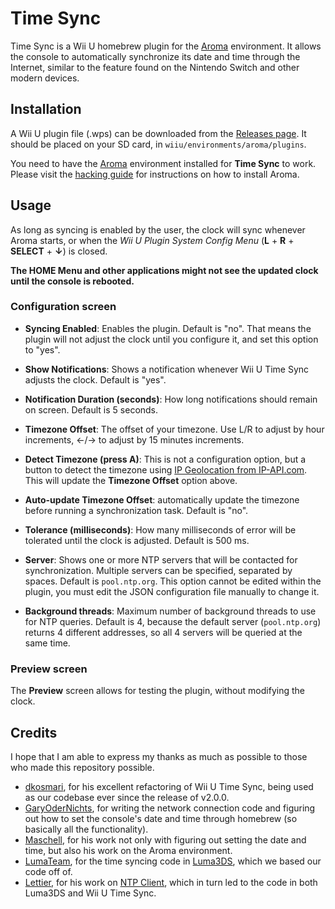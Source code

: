 # Time Sync

Time Sync is a Wii U homebrew plugin for the [Aroma](https://aroma.foryour.cafe/)
environment. It allows the console to automatically synchronize its date and time through
the Internet, similar to the feature found on the Nintendo Switch and other modern
devices.


## Installation

A Wii U plugin file (.wps) can be downloaded from the [Releases page](releases). It should
be placed on your SD card, in `wiiu/environments/aroma/plugins`.

You need to have the [Aroma](https://aroma.foryour.cafe/) environment installed for **Time
Sync** to work. Please visit the [hacking guide](https://wiiu.hacks.guide/) for
instructions on how to install Aroma.


## Usage

As long as syncing is enabled by the user, the clock will sync whenever Aroma starts, or
when the *Wii U Plugin System Config Menu* (**L** + **R** + **SELECT** + **↓**) is closed.

**The HOME Menu and other applications might not see the updated clock until the console
is rebooted.**


### Configuration screen

 - **Syncing Enabled**: Enables the plugin. Default is "no". That means the plugin will
   not adjust the clock until you configure it, and set this option to "yes".

 - **Show Notifications**: Shows a notification whenever Wii U Time Sync adjusts the
   clock. Default is "yes".

 - **Notification Duration (seconds)**: How long notifications should remain on
   screen. Default is 5 seconds.

 - **Timezone Offset**: The offset of your timezone. Use L/R to adjust by hour increments,
   ←/→ to adjust by 15 minutes increments.

 - **Detect Timezone (press A)**: This is not a configuration option, but a button to
   detect the timezone using [IP Geolocation from IP-API.com](https://ip-api.com). This
   will update the **Timezone Offset** option above.

 - **Auto-update Timezone Offset**: automatically update the timezone before running a
   synchronization task. Default is "no".

 - **Tolerance (milliseconds)**: How many milliseconds of error will be tolerated until
   the clock is adjusted. Default is 500 ms.

 - **Server**: Shows one or more NTP servers that will be contacted for
   synchronization. Multiple servers can be specified, separated by spaces. Default is
   `pool.ntp.org`. This option cannot be edited within the plugin, you must edit the JSON
   configuration file manually to change it.
   
 - **Background threads**: Maximum number of background threads to use for NTP
   queries. Default is 4, because the default server (`pool.ntp.org`) returns 4 different
   addresses, so all 4 servers will be queried at the same time.


### Preview screen

The **Preview** screen allows for testing the plugin, without modifying the clock.


## Credits

I hope that I am able to express my thanks as much as possible to those who made this repository possible.
* [dkosmari](https://github.com/dkosmari), for his excellent refactoring of Wii U Time Sync, being used as our codebase ever since the release of v2.0.0.
* [GaryOderNichts](https://github.com/GaryOderNichts), for writing the network connection code and figuring out how to set the console's date and time through homebrew (so basically all the functionality).
* [Maschell](https://github.com/Maschell), for his work not only with figuring out setting the date and time, but also his work on the Aroma environment.
* [LumaTeam](https://github.com/LumaTeam), for the time syncing code in [Luma3DS](https://github.com/LumaTeam/Luma3DS), which we based our code off of.
* [Lettier](https://github.com/lettier), for his work on [NTP Client](https://github.com/lettier/ntpclient), which in turn led to the code in both Luma3DS and Wii U Time Sync.
